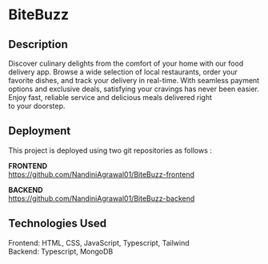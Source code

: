 # BiteBuzz
## Description

Discover culinary delights from the comfort of your home with our food delivery app. Browse a wide selection of local restaurants, order your favorite dishes, and track your delivery in real-time. With seamless payment options and exclusive deals, satisfying your cravings has never been easier. Enjoy fast, reliable service and delicious meals delivered right to your doorstep.

## Deployment
This project is deployed using two git repositories as follows :

**FRONTEND**<br />
https://github.com/NandiniAgrawal01/BiteBuzz-frontend

**BACKEND**<br />
https://github.com/NandiniAgrawal01/BiteBuzz-backend

## Technologies Used
  Frontend: HTML, CSS, JavaScript, Typescript, Tailwind<br />
  Backend: Typescript, MongoDB
